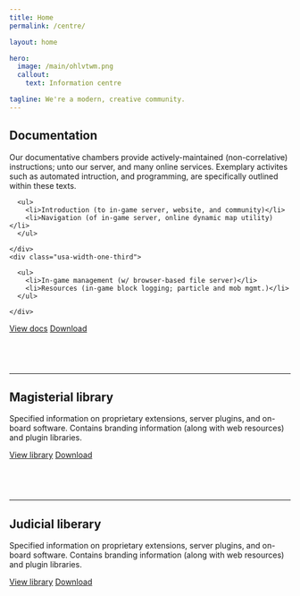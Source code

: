 ```yaml
---
title: Home
permalink: /centre/

layout: home

hero:
  image: /main/ohlvtwm.png
  callout:
    text: Information centre

tagline: We're a modern, creative community.
---
```


## Documentation
Our documentative chambers provide actively-maintained (non-correlative) instructions; unto our server, and many online services. Exemplary activites such as automated intruction, and programming, are specifically outlined within these texts.

  <div class="usa-grid-full">
    <div class="usa-width-one-third">

      <ul>
        <li>Introduction (to in-game server, website, and community)</li>
        <li>Navigation (of in-game server, online dynamic map utility)</li>
      </ul>

    </div>
    <div class="usa-width-one-third">

      <ul>
        <li>In-game management (w/ browser-based file server)</li>
        <li>Resources (in-game block logging; particle and mob mgmt.)</li>
      </ul>

    </div>
  </div>

<a class="usa-button usa-button" href="../docs">View docs</a>
<a class="usa-button usa-button-secondary" href="../docs">Download</a>

<hr style="margin-top: 4.5rem;">

## Magisterial library
Specified information on proprietary extensions, server plugins, and on-board software. Contains branding information (along with web resources) and plugin libraries.

<a class="usa-button usa-button" href="../docs">View library</a>
<a class="usa-button usa-button-secondary" href="../docs">Download</a>

<hr style="margin-top: 4.5rem;">

## Judicial liberary
Specified information on proprietary extensions, server plugins, and on-board software. Contains branding information (along with web resources) and plugin libraries.

<a class="usa-button usa-button" href="../docs">View library</a>
<a class="usa-button usa-button-secondary" href="../docs">Download</a>
